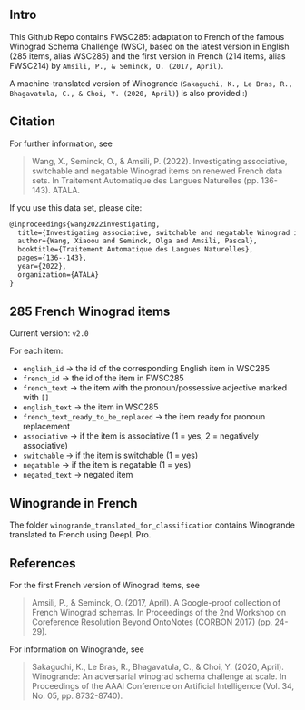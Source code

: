 ## Intro

This Github Repo contains FWSC285: adaptation to French of the famous Winograd Schema Challenge (WSC), based on the latest version in English (285 items, alias WSC285) and the first version in French (214 items, alias FWSC214) by `Amsili, P., & Seminck, O. (2017, April)`.

A machine-translated version of Winogrande (`Sakaguchi, K., Le Bras, R., Bhagavatula, C., & Choi, Y. (2020, April)`) is also provided :)

## Citation

For further information, see

> Wang, X., Seminck, O., & Amsili, P. (2022). Investigating associative, switchable and negatable Winograd items on renewed French data sets. In Traitement Automatique des Langues Naturelles (pp. 136-143). ATALA.

If you use this data set, please cite:

```latex
@inproceedings{wang2022investigating,
  title={Investigating associative, switchable and negatable Winograd items on renewed French data sets},
  author={Wang, Xiaoou and Seminck, Olga and Amsili, Pascal},
  booktitle={Traitement Automatique des Langues Naturelles},
  pages={136--143},
  year={2022},
  organization={ATALA}
}
```

## 285 French Winograd items

Current version: `v2.0`

For each item:

* `english_id` -> the id of the corresponding English item in WSC285
* `french_id` -> the id of the
 item in FWSC285
* `french_text` -> the item with the pronoun/possessive adjective marked with `[]`
* `english_text` -> the item in WSC285
* `french_text_ready_to_be_replaced` -> the item ready for pronoun replacement
* `associative` -> if the item is associative (1 = yes, 2 = negatively associative)
* `switchable` -> if the item is switchable (1 = yes)
* `negatable` -> if the item is negatable (1 = yes)
* `negated_text` -> negated item

## Winogrande in French

The folder `winogrande_translated_for_classification` contains Winogrande translated to French using DeepL Pro.

## References

For the first French version of Winograd items, see

> Amsili, P., & Seminck, O. (2017, April). A Google-proof collection of French Winograd schemas. In Proceedings of the 2nd Workshop on Coreference Resolution Beyond OntoNotes (CORBON 2017) (pp. 24-29).

For information on Winogrande, see

> Sakaguchi, K., Le Bras, R., Bhagavatula, C., & Choi, Y. (2020, April). Winogrande: An adversarial winograd schema challenge at scale. In Proceedings of the AAAI Conference on Artificial Intelligence (Vol. 34, No. 05, pp. 8732-8740).
